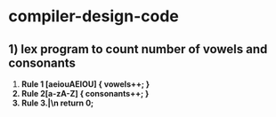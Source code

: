 # compiler-design-code

<h2>1) lex program to count number of vowels and consonants </h2>
<ol> 
  <li> <strong>Rule 1<strong> [aeiouAEIOU]      { vowels++; } </li>
<li> <strong>Rule 2<strong>[a-zA-Z]         { consonants++; } </li>
<li> <strong>Rule 3<strong>.|\n             return 0; </li>

</ol>
